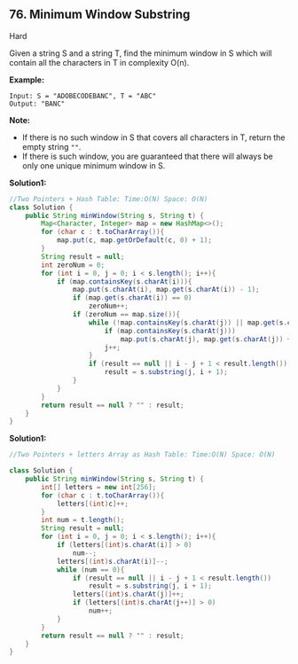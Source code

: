 ## 76. Minimum Window Substring

Hard

Given a string S and a string T, find the minimum window in S which will contain all the characters in T in complexity O(n).

**Example:**

```
Input: S = "ADOBECODEBANC", T = "ABC"
Output: "BANC"
```

**Note:**

- If there is no such window in S that covers all characters in T, return the empty string `""`.
- If there is such window, you are guaranteed that there will always be only one unique minimum window in S.

**Solution1:**

```java
//Two Pointers + Hash Table: Time:O(N) Space: O(N)
class Solution {
    public String minWindow(String s, String t) {
        Map<Character, Integer> map = new HashMap<>();
        for (char c : t.toCharArray()){
            map.put(c, map.getOrDefault(c, 0) + 1);
        }
        String result = null;
        int zeroNum = 0;
        for (int i = 0, j = 0; i < s.length(); i++){
            if (map.containsKey(s.charAt(i))){
                map.put(s.charAt(i), map.get(s.charAt(i)) - 1);
                if (map.get(s.charAt(i)) == 0)
                    zeroNum++;
                if (zeroNum == map.size()){
                    while (!map.containsKey(s.charAt(j)) || map.get(s.charAt(j)) < 0){
                        if (map.containsKey(s.charAt(j)))
                            map.put(s.charAt(j), map.get(s.charAt(j)) + 1);
                        j++;
                    }
                    if (result == null || i - j + 1 < result.length())
                        result = s.substring(j, i + 1);
                }   
            }
        }
        return result == null ? "" : result;
    }
}
```

**Solution1:**

```java
//Two Pointers + letters Array as Hash Table: Time:O(N) Space: O(N)

class Solution {
    public String minWindow(String s, String t) {
        int[] letters = new int[256];
        for (char c : t.toCharArray()){
            letters[(int)c]++;
        }
        int num = t.length();
        String result = null;
        for (int i = 0, j = 0; i < s.length(); i++){
            if (letters[(int)s.charAt(i)] > 0)
                num--;
            letters[(int)s.charAt(i)]--;
            while (num == 0){
                if (result == null || i - j + 1 < result.length())
                    result = s.substring(j, i + 1);
                letters[(int)s.charAt(j)]++;
                if (letters[(int)s.charAt(j++)] > 0)
                    num++;
            }
        }
        return result == null ? "" : result;
    }
}
```

